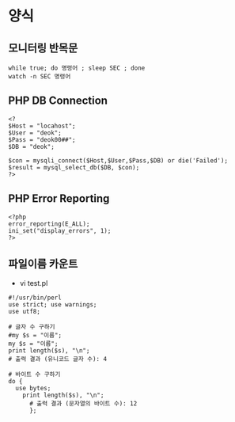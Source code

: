 # 양식
## 모니터링 반목문
```
while true; do 명령어 ; sleep SEC ; done
watch -n SEC 명령어
```

## PHP DB Connection
```
<?
$Host = "locahost";
$User = "deok";
$Pass = "deok00##";
$DB = "deok";

$con = mysqli_connect($Host,$User,$Pass,$DB) or die('Failed');
$result = mysql_select_db($DB, $con);
?>
```

## PHP Error Reporting
```
<?php
error_reporting(E_ALL);
ini_set("display_errors", 1);
?>
```

## 파일이름 카운트
* vi test.pl
```
#!/usr/bin/perl
use strict; use warnings;
use utf8; 

# 글자 수 구하기
#my $s = "이름";
my $s = "이름";
print length($s), "\n";
# 출력 결과 (유니코드 글자 수): 4

# 바이트 수 구하기
do {
  use bytes;
    print length($s), "\n";
      # 출력 결과 (문자열의 바이트 수): 12
      };
```
